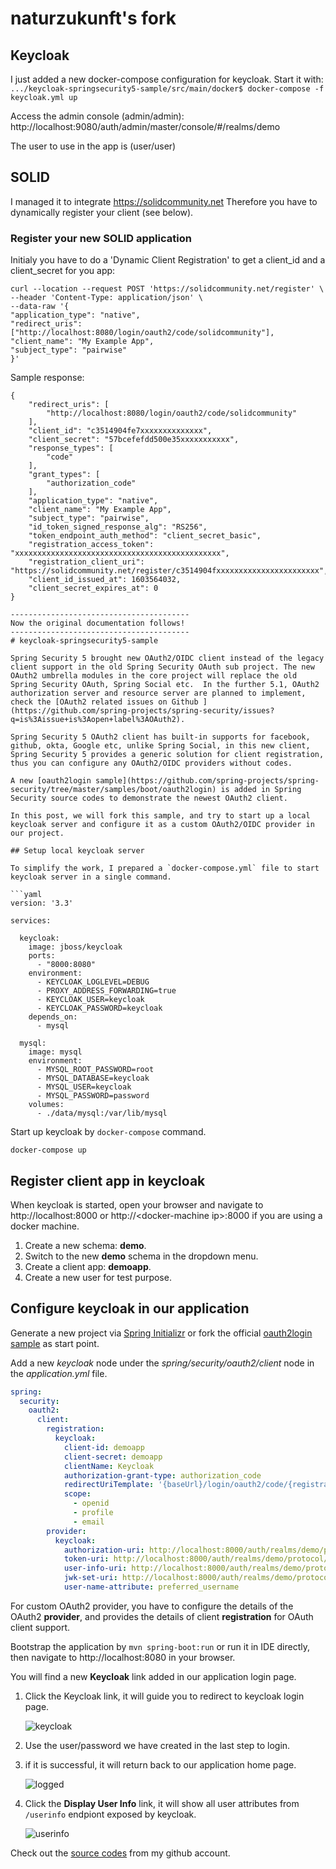 # naturzukunft's fork
## Keycloak
I just added a new docker-compose configuration for keycloak. Start it with:  
`.../keycloak-springsecurity5-sample/src/main/docker$ docker-compose -f keycloak.yml up`  

Access the admin console (admin/admin):
http://localhost:9080/auth/admin/master/console/#/realms/demo

The user to use in the app is (user/user)
 
## SOLID
I managed it to integrate https://solidcommunity.net
Therefore you have to dynamically register your client (see below).

### Register your new SOLID application
Initialy you have to do a 'Dynamic Client Registration' to get a client_id and a client_secret for you app:
```
curl --location --request POST 'https://solidcommunity.net/register' \  
--header 'Content-Type: application/json' \  
--data-raw '{  
"application_type": "native",  
"redirect_uris": ["http://localhost:8080/login/oauth2/code/solidcommunity"],  
"client_name": "My Example App",  
"subject_type": "pairwise"  
}'  
```
Sample response:  
```  
{  
    "redirect_uris": [  
        "http://localhost:8080/login/oauth2/code/solidcommunity"  
    ],  
    "client_id": "c3514904fe7xxxxxxxxxxxxxx",  
    "client_secret": "57bcefefdd500e35xxxxxxxxxxx",  
    "response_types": [  
        "code"  
    ],
    "grant_types": [
        "authorization_code"
    ],
    "application_type": "native",
    "client_name": "My Example App",
    "subject_type": "pairwise",
    "id_token_signed_response_alg": "RS256",
    "token_endpoint_auth_method": "client_secret_basic",
    "registration_access_token": "xxxxxxxxxxxxxxxxxxxxxxxxxxxxxxxxxxxxxxxxxxxxxx",
    "registration_client_uri": "https://solidcommunity.net/register/c3514904fxxxxxxxxxxxxxxxxxxxxxxx",
    "client_id_issued_at": 1603564032,
    "client_secret_expires_at": 0
}

----------------------------------------
Now the original documentation follows!
----------------------------------------
# keycloak-springsecurity5-sample

Spring Security 5 brought new OAuth2/OIDC client instead of the legacy client support in the old Spring Security OAuth sub project. The new 
OAuth2 umbrella modules in the core project will replace the old Spring Security OAuth, Spring Social etc.  In the further 5.1, OAuth2 authorization server and resource server are planned to implement, check the [OAuth2 related issues on Github ](https://github.com/spring-projects/spring-security/issues?q=is%3Aissue+is%3Aopen+label%3AOAuth2). 

Spring Security 5 OAuth2 client has built-in supports for facebook, github, okta, Google etc, unlike Spring Social, in this new client, Spring Security 5 provides a generic solution for client registration, thus you can configure any OAuth2/OIDC providers without codes.

A new [oauth2login sample](https://github.com/spring-projects/spring-security/tree/master/samples/boot/oauth2login) is added in Spring Security source codes to demonstrate the newest OAuth2 client.

In this post, we will fork this sample, and try to start up a local keycloak server and configure it as a custom OAuth2/OIDC provider in our project.

## Setup local keycloak server

To simplify the work, I prepared a `docker-compose.yml` file to start keycloak server in a single command.

```yaml 
version: '3.3' 

services:    
     
  keycloak:
    image: jboss/keycloak
    ports:
      - "8000:8080"
    environment:
      - KEYCLOAK_LOGLEVEL=DEBUG
      - PROXY_ADDRESS_FORWARDING=true
      - KEYCLOAK_USER=keycloak 
      - KEYCLOAK_PASSWORD=keycloak
    depends_on:
      - mysql
      
  mysql:
    image: mysql
    environment:
      - MYSQL_ROOT_PASSWORD=root
      - MYSQL_DATABASE=keycloak
      - MYSQL_USER=keycloak
      - MYSQL_PASSWORD=password
    volumes:
      - ./data/mysql:/var/lib/mysql

```

Start up keycloak by `docker-compose` command.

```
docker-compose up
```

## Register client app in keycloak

When keycloak is started, open your browser and navigate to http://localhost:8000 or http://&lt;docker-machine ip&gt;:8000 if you are using a docker machine.

1. Create a new schema: **demo**.
2. Switch to the new **demo** schema in the dropdown menu.
3. Create a client app: **demoapp**.
4. Create a new user for test purpose.


## Configure keycloak in our application

Generate a new project via [Spring Initializr](http://start.spring.io) or fork the official [oauth2login sample](https://github.com/spring-projects/spring-security/tree/master/samples/boot/oauth2login) as start point.


Add a new *keycloak* node under the *spring/security/oauth2/client* node in the *application.yml* file.


```yaml
spring:
  security:
    oauth2:
      client:
        registration:
          keycloak:
            client-id: demoapp
            client-secret: demoapp
            clientName: Keycloak
            authorization-grant-type: authorization_code
            redirectUriTemplate: '{baseUrl}/login/oauth2/code/{registrationId}'
            scope:
              - openid
              - profile
              - email
        provider:
          keycloak:
            authorization-uri: http://localhost:8000/auth/realms/demo/protocol/openid-connect/auth
            token-uri: http://localhost:8000/auth/realms/demo/protocol/openid-connect/token
            user-info-uri: http://localhost:8000/auth/realms/demo/protocol/openid-connect/userinfo
            jwk-set-uri: http://localhost:8000/auth/realms/demo/protocol/openid-connect/certs
            user-name-attribute: preferred_username


```

For custom OAuth2 provider, you have to configure the details of the OAuth2 **provider**, and provides the details of client **registration** for OAuth client support.

Bootstrap the application by `mvn spring-boot:run` or run it in IDE directly, then navigate to http://localhost:8080 in your browser.


You will find a new **Keycloak** link added in our application login page.

1. Click the Keycloak link, it will guide you to redirect to keycloak login page.

    ![keycloak](./keycloak.png)
	
2. Use the user/password we have created in the last step to login. 
3. if it is successful, it will return back to our application home page.

    ![logged](./logged.png)

4. Click the **Display User Info** link, it will show all user attributes from `/userinfo` endpiont exposed by keycloak.

    ![userinfo](./userinfo.png)


Check out the [source codes](https://github.com/hantsy/keycloak-springsecurity5-sample) from my github account.	


    
